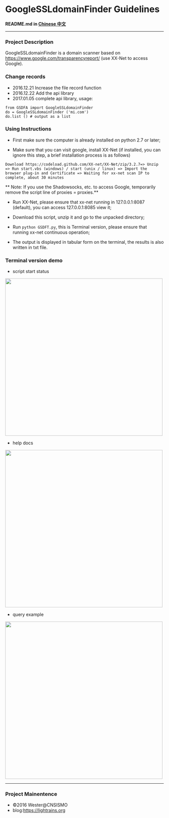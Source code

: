 # GoogleSSLdomainFinder Guidelines

**README.md in [Chinese 中文](https://github.com/We5ter/GSDF/blob/master/README_CN.md)**

***

### Project Description

GoogleSSLdomainFinder is a domain scanner based on https://www.google.com/transparencyreport/ (use XX-Net to access Google).

### Change records

- 2016.12.21 Increase the file record function
- 2016.12.22 Add the api library
- 2017.01.05 complete api library, usage:
```
from GSDFA import GoogleSSLdomainFinder
do = GoogleSSLdomainFinder ('mi.com')
do.list () # output as a list
```
### Using Instructions

- First make sure the computer is already installed on python 2.7 or later;

- Make sure that you can visit google, install XX-Net (if installed, you can ignore this step, a brief installation process is as follows)

```
Download https://codeload.github.com/XX-net/XX-Net/zip/3.2.7=> Unzip => Run start.vbs (windows) / start (unix / linux) => Import the browser plug-in and Certificate => Waiting for xx-net scan IP to complete, about 30 minutes
```

** Note: If you use the Shadowsocks, etc. to access Google, temporarily remove the script line of proxies = proxies.**


- Run XX-Net, please ensure that xx-net running in 127.0.0.1:8087 (default), you can access 127.0.0.1:8085 view it;

- Download this script, unzip it and go to the unpacked directory;

- Run  `python GSDFT.py`, this is Terminal version, please ensure that running xx-net continuous operation;

- The output is displayed in tabular form on the terminal, the results is also written in txt file.

### Terminal version demo

- script start status

<img src="https://github.com/We5ter/GoogleSSLdomainFinder/blob/master/example/ex1.png" width="500px">

- help docs

<img src="https://github.com/We5ter/GSDF/blob/master/example/Screen%20Shot%202017-01-09%20at%207.13.57%20PM.png" width="500px">

- query example

<img src="https://github.com/We5ter/GSDF/blob/master/example/Screen%20Shot%202017-01-09%20at%207.14.27%20PM.png" width="500px">


<hr>

### Project Mainentence

- &copy;2016 Wester@CNSISMO
- blog:<a href="https://lightrains.org" target="_blank">https://lightrains.org</a>

